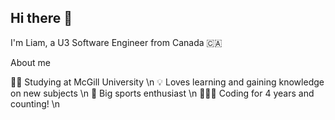 ## Hi there 👋

I'm Liam, a U3 Software Engineer from Canada 🇨🇦

About me 

  ✍🏻 Studying at McGill University \n
  💡 Loves learning and gaining knowledge on new subjects \n
  🏒 Big sports enthusiast \n
  👨🏻‍💻 Coding for 4 years and counting! \n

<!--
**liamdichiro/liamdichiro** is a ✨ _special_ ✨ repository because its `README.md` (this file) appears on your GitHub profile.

Here are some ideas to get you started:

- 🔭 I’m currently working on ...
- 🌱 I’m currently learning ...
- 👯 I’m looking to collaborate on ...
- 🤔 I’m looking for help with ...
- 💬 Ask me about ...
- 📫 How to reach me: ...
- 😄 Pronouns: ...
- ⚡ Fun fact: ...
-->
